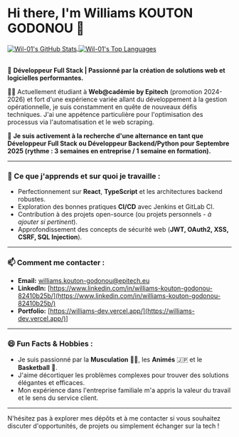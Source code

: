 # Hi there, I'm Williams KOUTON GODONOU 👋

<a href="https://github.com/Wil-01">
  <img align="center" src="https://github-readme-stats.vercel.app/api?username=Wil-01&show_icons=true&theme=radical&rank_icon=github" alt="Wil-01's GitHub Stats" />
</a>
<a href="https://github.com/Wil-01">
  <img align="center" src="https://github-readme-stats.vercel.app/api/top-langs/?username=Wil-01&layout=compact&theme=radical" alt="Wil-01's Top Languages" />
</a>


<br/>
<br/>

🚀 **Développeur Full Stack | Passionné par la création de solutions web et logicielles performantes.**

👨‍💻 Actuellement étudiant à **Web@cadémie by Epitech** (promotion 2024-2026) et fort d'une expérience variée allant du développement à la gestion opérationnelle, je suis constamment en quête de nouveaux défis techniques. J'ai une appétence particulière pour l'optimisation des processus via l'automatisation et le web scraping.

🎯 **Je suis activement à la recherche d'une alternance en tant que Développeur Full Stack ou Développeur Backend/Python pour Septembre 2025 (rythme : 3 semaines en entreprise / 1 semaine en formation).**

---

### 🌱 Ce que j'apprends et sur quoi je travaille :

*   Perfectionnement sur **React**, **TypeScript** et les architectures backend robustes.
*   Exploration des bonnes pratiques **CI/CD** avec Jenkins et GitLab CI.
*   Contribution à des projets open-source (ou projets personnels - *à ajouter si pertinent*).
*   Approfondissement des concepts de sécurité web (**JWT, OAuth2, XSS, CSRF, SQL Injection**).

---

### 📫 Comment me contacter :

*   **Email:** [williams.kouton-godonou@epitech.eu](mailto:williams.kouton-godonou@epitech.eu)
*   **LinkedIn:** [https://www.linkedin.com/in/williams-kouton-godonou-82410b25b/](https://www.linkedin.com/in/williams-kouton-godonou-82410b25b/)
*   **Portfolio:** [https://williams-dev.vercel.app/](https://williams-dev.vercel.app/)] 


---

### 😄 Fun Facts & Hobbies :

*   Je suis passionné par la **Musculation** 🏋️‍♂️, les **Animés** 🇯🇵 et le **Basketball** 🏀.
*   J'aime décortiquer les problèmes complexes pour trouver des solutions élégantes et efficaces.
*   Mon expérience dans l'entreprise familiale m'a appris la valeur du travail et le sens du service client.

---

N'hésitez pas à explorer mes dépôts et à me contacter si vous souhaitez discuter d'opportunités, de projets ou simplement échanger sur la tech !

